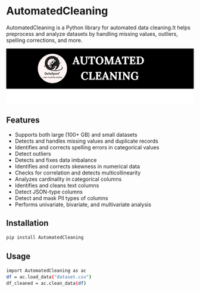# AutomatedCleaning

AutomatedCleaning is a Python library for automated data cleaning.It helps preprocess and analyze datasets by handling missing values, outliers, spelling corrections, and more.

![Logo](https://raw.githubusercontent.com/DataSpoof/AutomatedCleaning/main/images/logo2.png)

## Features
- Supports both large (100+ GB) and small datasets
- Detects and handles missing values and duplicate records
- Identifies and corrects spelling errors in categorical values
- Detect outliers
- Detects and fixes data imbalance
- Identifies and corrects skewness in numerical data
- Checks for correlation and detects multicollinearity
- Analyzes cardinality in categorical columns
- Identifies and cleans text columns
- Detect JSON-type columns
- Detect and mask PII types of columns
- Performs univariate, bivariate, and multivariate analysis


## Installation
```bash
pip install AutomatedCleaning
```

## Usage
```bash
import AutomatedCleaning as ac
df = ac.load_data("dataset.csv")
df_cleaned = ac.clean_data(df)
```

